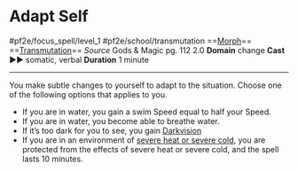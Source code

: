 # Adapt Self
#pf2e/focus_spell/level_1 #pf2e/school/transmutation 
==[Morph](../../../rules/traits/morph.md)== ==[Transmutation](../../../rules/traits/transmutation.md)==
*Source* Gods & Magic pg. 112 2.0
**Domain** change
**Cast** ►► somatic, verbal
**Duration** 1 minute

---
You make subtle changes to yourself to adapt to the situation. Choose one of the following options that applies to you.
- If you are in water, you gain a swim Speed equal to half your Speed.
- If you are in water, you become able to breathe water.
- If it’s too dark for you to see, you gain [Darkvision](../../../Bestiary/Abilities/Darkvision.md)
- If you are in an environment of [severe heat or severe cold](../../../Rules/Temperature.md), you are protected from the effects of severe heat or severe cold, and the spell lasts 10 minutes.